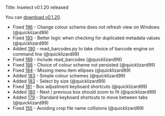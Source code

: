 Title: Inselect v0.1.20 released

You can [download v0.1.20](https://github.com/NaturalHistoryMuseum/inselect/releases/tag/v0.1.20).

- Fixed [196](https://github.com/NaturalHistoryMuseum/inselect/issues/196) - Change colour scheme does not refresh view on Windows (@quicklizard99)
- Fixed [193](https://github.com/NaturalHistoryMuseum/inselect/issues/193) - Better logic when checking for duplicated metadata values (@quicklizard99)
- Added [190](https://github.com/NaturalHistoryMuseum/inselect/issues/190) - read_barcodes.py to take choice of barcode engine on command line (@quicklizard99)
- Fixed [189](https://github.com/NaturalHistoryMuseum/inselect/issues/189) - Include read_barcodes (@quicklizard99)
- Fixed [188](https://github.com/NaturalHistoryMuseum/inselect/issues/188) - Choice of colour scheme not persisted (@quicklizard99)
- Fixed [184](https://github.com/NaturalHistoryMuseum/inselect/issues/184) - Missing menu item ellipses (@quicklizard99)
- Added [183](https://github.com/NaturalHistoryMuseum/inselect/issues/183) - Simple colour schemes (@quicklizard99)
- Added [182](https://github.com/NaturalHistoryMuseum/inselect/issues/182) - Select by size (@quicklizard99)
- Fixed [181](https://github.com/NaturalHistoryMuseum/inselect/issues/181) - Box adjustment keyboard shortcuts (@quicklizard99)
- Added [180](https://github.com/NaturalHistoryMuseum/inselect/issues/180) - Next / previous box should zoom to fit (@quicklizard99)
- Added [179](https://github.com/NaturalHistoryMuseum/inselect/issues/179) - Standard keyboard shortcuts to move between tabs (@quicklizard99)
- Fixed [155](https://github.com/NaturalHistoryMuseum/inselect/issues/155) - Avoiding crop file name collisions (@quicklizard99)

